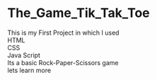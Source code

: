 # The_Game_Tik_Tak_Toe

This is my First Project in which I used <br>
HTML <br>
CSS <br>
Java Script <br>
Its a basic Rock-Paper-Scissors game <br>
lets learn more 
